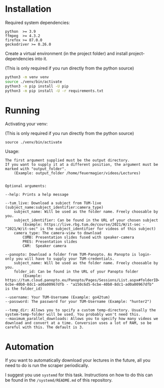 # Installation

Required system dependencies:

```
python  >= 3.9
ffmpeg  >= 4.3.2
firefox >= 87.0.0
geckodriver >= 0.26.0
```

Create a virtual environment (in the project folder) and install project-dependencies into it.

(This is only required if you run directly from the python source)

```bash
python3 -m venv venv
source ./venv/bin/activate
python3 -m pip install -U pip
python3 -m pip install -U -r requirements.txt
```

# Running

Activating your venv:

(This is only required if you run directly from the python source)

```
source ./venv/bin/activate
```

Usage:

```
The first argument supplied must be the output directory.
If you want to supply it at a different position, the argument must be marked with "output_folder".
    (Example: output_folder /home/feuermagier/videos/Lectures)


Optional arguments:

--help: Prints a help message

--tum_live: Download a subject from TUM-live (subject_name:subject_identifier:camera_type)
    subject_name: Will be used as the folder name. Freely choosable by you.
    subject_identifier: Can be found in the URL of your chosen subject
        (Example: https://live.rbg.tum.de/course/2021/W/it-sec - "2021/W/it-sec" is the subject_identifier for videos of this subject)
    camera_type: The camera-view to download
        COMB: Presentation slides fused with speaker-camera
        PRES: Presentation slides
        CAM:  Speaker camera
        
--panopto: Download a folder from TUM-Panopto. As Panopto is login-only you will have to supply your TUM-credentials.
    subject_name: Will be used as the folder name. Freely choosable by you.
    folder_id: Can be found in the URL of your Panopto folder
        (Example: https://tum.cloud.panopto.eu/Panopto/Pages/Sessions/List.aspx#folderID=a150c6d5-6cbe-40b0-8dc1-ad0a00967dfb - "a150c6d5-6cbe-40b0-8dc1-ad0a00967dfb" is the folder_id)

--username: Your TUM-Username (Example: go42tum)
--password: The password for your TUM-Username (Example: "hunter2")

--temp_dir: Allows you to spcify a custom temp-directory. Usually the system-temp-folder will be used. You probably won't need this.
--maximum_parallel_downloads: Allows you to specify how many videos we download and convert at a time. Conversion uses a lot of RAM, so be careful with this. The default is 3.
```

# Automation

If you want to automatically download your lectures in the future, all you need to do is run the scraper periodically.

I suggest you use `systemd` for this task. Instructions on how to do this can be found in the `/systemd/README.md` of
this repository.